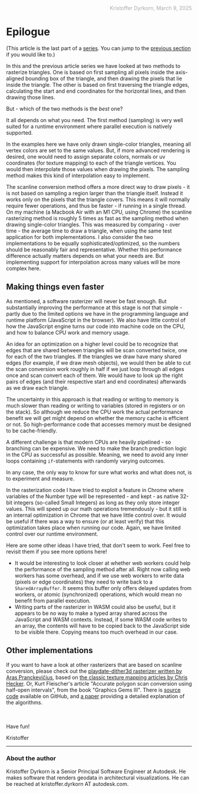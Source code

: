 <div style="text-align:right; color:#aaa">Kristoffer Dyrkorn, March 9, 2025</div>

# Epilogue

(This article is the last part of a [series](./#sections). You can jump to the [previous section](9) if you would like to.)

In this and the previous article series we have looked at two methods to rasterize triangles. One is based on first sampling all pixels inside the axis-aligned bounding box of the triangle, and then drawing the pixels that lie inside the triangle. The other is based on first traversing the triangle edges, calculating the start and end coordinates for the horizontal lines, and then drawing those lines.

But - which of the two methods is the _best_ one?

It all depends on what you need. The first method (sampling) is very well suited for a runtime environment where parallel execution is natively supported.

In the examples here we have only drawn single-color triangles, meaning all vertex colors are set to the same values. But, if more advanced rendering is desired, one would need to assign separate colors, normals or uv coordinates (for texture mapping) to each of the triangle vertices. You would then interpolate those values when drawing the pixels. The sampling method makes this kind of interpolation easy to implement.

The scanline conversion method offers a more direct way to draw pixels - it is not based on sampling a region larger than the triangle itself. Instead it works only on the pixels that the triangle covers. This means it will normally require fewer operations, and thus be faster - if running in a single thread. On my machine (a Macbook Air with an M1 CPU, using Chrome) the scanline rasterizing method is roughly 5 times as fast as the sampling method when drawing single-color triangles. This was measured by comparing - over time - the average time to draw a triangle, when using the same test application for both implementations. I also consider the two implementations to be equally sophisticated/optimized, so the numbers should be reasonably fair and representative. Whether this performance difference actually matters depends on what your needs are. But implementing support for interpolation across many values will be more complex here.

## Making things even faster

As mentioned, a software rasterizer will never be fast enough. But substantially improving the performance at this stage is not that simple - partly due to the limited options we have in the programming language and runtime platform (JavaScript in the browser). We also have little control of how the JavaScript engine turns our code into machine code on the CPU, and how to balance CPU work and memory usage.

An idea for an optimization on a higher level could be to recognize that edges that are shared between triangles will be scan converted twice, one for each of the two triangles. If the triangles we draw have many shared edges (for example, if we draw mesh objects), we would then be able to cut the scan conversion work roughly in half if we just loop through all edges once and scan convert each of them. We would have to look up the right pairs of edges (and their respective start and end coordinates) afterwards as we draw each triangle.

The uncertainty in this approach is that reading or writing to memory is much slower than reading or writing to variables (stored in registers or on the stack). So although we reduce the CPU work the actual performance benefit we will get might depend on whether the memory cache is efficient or not. So high-performance code that accesses memory must be designed to be cache-friendly.

A different challenge is that modern CPUs are heavily pipelined - so branching can be expensive. We need to make the branch prediction logic in the CPU as successful as possible. Meaning, we need to avoid any inner loops containing `if`-statements with randomly varying outcomes.

In any case, the only way to know for sure what works and what does not, is to experiment and measure.

In the rasterization code I have tried to exploit a feature in Chrome where variables of the Number type will be represented - and kept - as native 32-bit integers (so-called Small Integers) as long as they only store integer values. This will speed up our math operations tremendously - but it still is an internal optimization in Chrome that we have little control over. It would be useful if there was a way to ensure (or at least verify) that this optimization takes place when running our code. Again, we have limited control over our runtime environment.

Here are some other ideas I have tried, that don't seem to work. Feel free to revisit them if you see more options here!

- It would be interesting to look closer at whether web workers could help the performance of the sampling method after all. Right now calling web workers has some overhead, and if we use web workers to write data (pixels or edge coordinates) they need to write back to a `SharedArrayBuffer`. It seems this buffer only offers delayed updates from workers, or atomic (synchronized) operations, which would mean no benefit from parallel execution.
- Writing parts of the rasterizer in WASM could also be useful, but it appears to be no way to make a typed array shared across the JavaScript and WASM contexts. Instead, if some WASM code writes to an array, the contents will have to be copied back to the JavaScript side to be visible there. Copying means too much overhead in our case.

## Other implementations

If you want to have a look at other rasterizers that are based on scanline conversion, please check out the [playdate-dither3d rasterizer written by Aras Pranckevičius](https://github.com/aras-p/playdate-dither3d), based on [the classic texture mapping articles by Chris Hecker](https://chrishecker.com/Miscellaneous_Technical_Articles). Or, Kurt Fleischer's article "Accurate polygon scan conversion using half-open intervals", from the book "Graphics Gems III". There is [source code](https://github.com/erich666/GraphicsGems/tree/master/gemsiii/accurate_scan) available on GitHub, and [a paper](https://www.researchgate.net/publication/2249950_Polygon_Scan_Conversion_Derivations) providing a detailed explanation of the algorithms.

<br/>
<br/>
Have fun!

<br/>

Kristoffer

<hr/>

### About the author

Kristoffer Dyrkorn is a Senior Principal Software Engineer at Autodesk. He makes software that renders geodata in architectural visualizations. He can be reached at kristoffer.dyrkorn AT autodesk.com.
